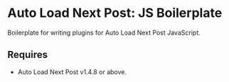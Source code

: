 # Auto Load Next Post: JS Boilerplate

Boilerplate for writing plugins for Auto Load Next Post JavaScript.

## Requires
* Auto Load Next Post v1.4.8 or above.
